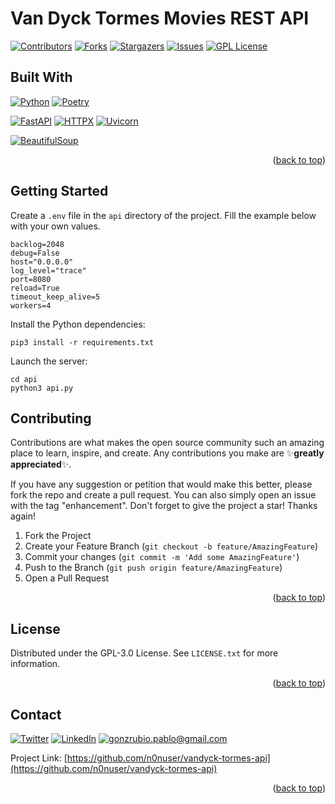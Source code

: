 <div id="top"></div>

# Van Dyck Tormes Movies REST API

[![Contributors][contributors-shield]][contributors-url]
[![Forks][forks-shield]][forks-url]
[![Stargazers][stars-shield]][stars-url]
[![Issues][issues-shield]][issues-url]
[![GPL License][license-shield]][license-url]

## Built With

[![Python][Python]][Python-url] [![Poetry][Poetry]][Poetry-url]

[![FastAPI][FastAPI]][FastAPI-url] [![HTTPX][HTTPX]][HTTPX-url] [![Uvicorn][Uvicorn]][Uvicorn-url]

[![BeautifulSoup][BeautifulSoup]][BeautifulSoup-url]

<p align="right">(<a href="#top">back to top</a>)</p>

## Getting Started

Create a `.env` file in the `api` directory of the project. Fill the example below with your own values.

```shell
backlog=2048
debug=False
host="0.0.0.0"
log_level="trace"
port=8080
reload=True
timeout_keep_alive=5
workers=4
```

Install the Python dependencies:

```shell
pip3 install -r requirements.txt
```

Launch the server:

```shell
cd api
python3 api.py
```

<!-- CONTRIBUTING -->
## Contributing

Contributions are what makes the open source community such an amazing place to learn, inspire, and create. Any contributions you make are ✨**greatly appreciated**✨.

If you have any suggestion or petition that would make this better, please fork the repo and create a pull request. You can also simply open an issue with the tag "enhancement".
Don't forget to give the project a star! Thanks again!

1. Fork the Project
2. Create your Feature Branch (`git checkout -b feature/AmazingFeature`)
3. Commit your changes (`git commit -m 'Add some AmazingFeature'`)
4. Push to the Branch (`git push origin feature/AmazingFeature`)
5. Open a Pull Request

<p align="right">(<a href="#top">back to top</a>)</p>

<!-- LICENSE -->
## License

Distributed under the GPL-3.0 License. See `LICENSE.txt` for more information.

<p align="right">(<a href="#top">back to top</a>)</p>

<!-- CONTACT -->
## Contact

[![Twitter][Twitter]][Twitter-url] [![LinkedIn][LinkedIn]][LinkedIn-url] <a href="mailto: gonzrubio.pablo@gmail.com">![gonzrubio.pablo@gmail.com][Email]</a>

Project Link: [https://github.com/n0nuser/vandyck-tormes-api](https://github.com/n0nuser/vandyck-tormes-api)

<p align="right">(<a href="#top">back to top</a>)</p>

<!-- MARKDOWN LINKS & IMAGES -->
<!-- https://www.markdownguide.org/basic-syntax/#reference-style-links -->
[contributors-shield]: https://img.shields.io/github/contributors/n0nuser/vandyck-tormes-api?style=for-the-badge
[contributors-url]: https://github.com/n0nuser/vandyck-tormes-api/graphs/contributors
[forks-shield]: https://img.shields.io/github/forks/n0nuser/vandyck-tormes-api?style=for-the-badge
[forks-url]: https://github.com/n0nuser/vandyck-tormes-api/network/members
[stars-shield]: https://img.shields.io/github/stars/n0nuser/vandyck-tormes-api?style=for-the-badge
[stars-url]: https://github.com/n0nuser/vandyck-tormes-api/stargazers
[issues-shield]: https://img.shields.io/github/issues/n0nuser/vandyck-tormes-api?style=for-the-badge
[issues-url]: https://github.com/n0nuser/vandyck-tormes-api/issues
[license-shield]: https://img.shields.io/github/license/n0nuser/vandyck-tormes-api?style=for-the-badge
[license-url]: https://github.com/n0nuser/vandyck-tormes-api/blob/main/LICENSE.txt

[Python]: https://img.shields.io/badge/python-3670A0?style=for-the-badge&logo=python&logoColor=ffdd54
[Python-url]: https://www.python.org/
[FastAPI]: https://img.shields.io/badge/FastAPI-005571?style=for-the-badge&logo=fastapi
[FastAPI-url]: https://fastapi.tiangolo.com/
[HTTPX]: https://img.shields.io/badge/HTTPX-005571?style=for-the-badge&logo=httpx
[HTTPX-url]: https://www.python-httpx.org/
[Poetry]: https://img.shields.io/badge/Poetry-3670A0?style=for-the-badge&logo=poetry&logoColor=ffdd54
[Poetry-url]: https://python-poetry.org/
[Uvicorn]: https://img.shields.io/badge/uvicorn-%298729.svg?style=for-the-badge&logo=gunicorn&logoColor=white
[Uvicorn-url]: https://www.uvicorn.org/
[BeautifulSoup]: https://img.shields.io/badge/BeautifulSoup-%2357A143.svg?style=for-the-badge&logo=python&logoColor=white
[BeautifulSoup-url]: https://www.crummy.com/software/BeautifulSoup/bs4/doc/

[Twitter]: https://img.shields.io/twitter/follow/n0nuser_?style=for-the-badge&logo=twitter&label=Twitter&color=CDCDCD&labelColor=000000&logoColor=FFFFFF
[Twitter-url]: https://twitter.com/n0nuser_
[LinkedIn]: https://img.shields.io/badge/LinkedIn-0077B5?style=for-the-badge&logo=linkedin&logoColor=white&labelColor=000000&color=000000
[LinkedIn-url]: https://www.linkedin.com/in/nonuser/
[Email]: https://img.shields.io/badge/Email-0077B5?style=for-the-badge&logo=gmail&logoColor=white&labelColor=000000&color=000000
